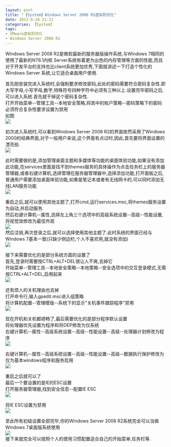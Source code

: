 ```yaml
---
layout: post
title: "【System】Windows Server 2008 R2虚拟机优化"
date: 2013-9-28 21:21
categories: 【System】
tags:
- VMware虚拟机优化
- Windows Server 2008 R2
---
```

Windows Server 2008 R2是微软最新的服务器版操作系统,与Windows 7相同的使用了最新的NT6.1内核
Server系统有着更为出色的内存管理等方面的性能,而且对于开发平台的支持也比client系统更加优秀,下面就讲述一下打造个性化的Windows Server 系统,让它适合桌面用户使用.  

首先刚安装完进入系统时,会强制要求修改密码,此处的密码需要符合密码复杂性.即大写字母,小写字母,数字,特殊符号四种字符中必须有三种以上.设置完毕密码之后,可以进入系统.首先就干掉这个密码复杂性.  
打开开始菜单--管理工具--本地安全策略,将其中的账户策略--密码策略下的密码必须符合复杂性要求设置为禁用  
如图  
![](http://hiphotos.baidu.com/enixdq3/pic/item/4371150b42942b14b0351d0c.jpg)  

<!-- more -->

初次进入系统时,可以看到Windows Server 2008 R2的界面依然采用了Windows 2000的经典界面,对于一般用户来说,这个界面有点过时,因此,首先要将界面设置的漂亮些.  
![](http://hiphotos.baidu.com/enixdq3/pic/item/5c7d3c768e7e2431b151b9ed.jpg)  

此时需要做的是,添加管理桌面主题和多媒体等功能的桌面体验功能,如果没有添加此功能,在services里面是找不到themes服务的具体操作为点击任务栏上的服务器管理器,或者右键计算机,选择管理在服务器管理器中,选择添加功能,打开面板之后,普通用户需要添加桌面体验功能,如果是笔记本或者有无线网卡的,可以同时添加无线LAN服务功能  
![](http://hiphotos.baidu.com/enixdq3/pic/item/14370a3c8990462abba1670c.jpg)  

重启之后,就可以使用其他主题了,打开cmd,运行services.msc,将themes服务设置为自动,并启动服务.  
然后右键计算机--属性,选择左上角三个选项中的高级系统设置--高级--性能设置,将视觉效修改为最佳外观  
![](http://hiphotos.baidu.com/enixdq3/pic/item/6ec4020b5502b23594ca6b0c.jpg)  
然后注销,再次登录之后,就可以选择使用其他主题了.此时系统的界面已经与Windows 7基本一致(只缺少侧边栏,个人不喜欢用,就没有添加)  
![](http://hiphotos.baidu.com/enixdq3/pic/item/25a52618408d206f42a9ad02.jpg)  

接下来需要优化的是部分系统方面的设置了  
首先,登录时需要按CTRL+ALT+DEL很让人不爽,去掉它  
开始菜单--管理工具--本地安全策略--本地策略--安全选项中的交互登录模式,无需按CTRL+ALT+DEL,启用起来  
![](http://hiphotos.baidu.com/enixdq3/pic/item/50cef208a471e7e53ac7630c.jpg)  

还有烦人的关机理由也去掉  
打开命令行,输入gpedit.msc进入组策略  
将计算机配置--管理模版--系统下的显示"关机事件跟踪程序"禁用  
![](http://hiphotos.baidu.com/enixdq3/pic/item/2521f7d8279ac00610df9b02.jpg)  

现在开机和关机都顺畅了,最后需要优化的是部分程序默认设置  
将处理器优先设置为程序和将DEP修改为仅系统  
右键计算机--属性--高级系统设置--高级--性能设置--高级--处理器计划修改为程序  
![](http://hiphotos.baidu.com/enixdq3/pic/item/9c2e098386115b956d811901.jpg)  

右键计算机--属性--高级系统设置--高级--性能设置--高级--数据执行保护修改为仅为基本windows程序和服务启用  
![](http://hiphotos.baidu.com/enixdq3/pic/item/16f1b43e9547ecc655e72301.jpg)  

重启之后就可以了  
最后一个要设置的是IE的ESC设置  
打开服务器管理器,找到安全信息--配置IE ESC  
![](http://hiphotos.baidu.com/enixdq3/pic/item/ad7b331fc99f6a354034170c.jpg)  

将IE ESC设置为禁用  
![](http://hiphotos.baidu.com/enixdq3/pic/item/b4a0dac3e02b121fe4dd3b01.jpg)  

至此所有初级设置全部完毕,你的Windows Server 2008 R2系统完全可以当做Windows 7桌面版系统使用  
![](http://hiphotos.baidu.com/enixdq3/pic/item/881f5b1aa05f6ad0ae513301.jpg)  
接下来就完全可以按照个人的使用习惯配置适合自己的开始菜单,任务栏等.